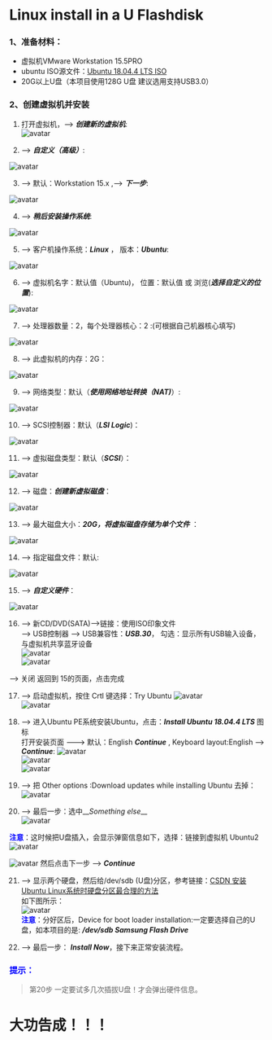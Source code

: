 # Linux install in a U Flashdisk
### 1、准备材料：
+ 虚拟机VMware Workstation 15.5PRO
+ ubuntu ISO源文件：[Ubuntu 18.04.4 LTS ISO](https://ubuntu.com/download/desktop)
+ 20G以上U盘（本项目使用128G U盘 建议选用支持USB3.0）

### 2、创建虚拟机并安装
1. 打开虚拟机，--> __*创建新的虚拟机*__:  
![avatar](https://github.com/orca-info/OdooTutorials/blob/master/Odoo%20development/ubuntu%20virtual/step1.png)

2. --> __*自定义（高级）*__:

![avatar](https://github.com/orca-info/OdooTutorials/blob/master/Odoo%20development/ubuntu%20virtual/step2.png)

3. --> 默认：Workstation 15.x ,--> __*下一步*__:

![avatar](https://github.com/orca-info/OdooTutorials/blob/master/Odoo%20development/ubuntu%20virtual/step3.png)

4. --> __*稍后安装操作系统*__:

![avatar](https://github.com/orca-info/OdooTutorials/blob/master/Odoo%20development/ubuntu%20virtual/step4.png)

5. --> 客户机操作系统：__*Linux*__ ， 版本：__*Ubuntu*__:

![avatar](https://github.com/orca-info/OdooTutorials/blob/master/Odoo%20development/ubuntu%20virtual/step5.png)

6. --> 虚拟机名字：默认值（Ubuntu)， 位置：默认值 或 浏览(__*选择自定义的位置*__):

![avatar](https://github.com/orca-info/OdooTutorials/blob/master/Odoo%20development/ubuntu%20virtual/step6.png)

7. --> 处理器数量：2，每个处理器核心：2 :(可根据自己机器核心填写)

![avatar](https://github.com/orca-info/OdooTutorials/blob/master/Odoo%20development/ubuntu%20virtual/step7.png)

8. --> 此虚拟机的内存：2G：

![avatar](https://github.com/orca-info/OdooTutorials/blob/master/Odoo%20development/ubuntu%20virtual/step8.png)

9. --> 网络类型：默认（__*使用网络地址转换（NAT)*__）:

![avatar](https://github.com/orca-info/OdooTutorials/blob/master/Odoo%20development/ubuntu%20virtual/step9.png)

10. --> SCSI控制器：默认（__*LSI Logic*__)：

![avatar](https://github.com/orca-info/OdooTutorials/blob/master/Odoo%20development/ubuntu%20virtual/step10.png)

11. --> 虚拟磁盘类型：默认（__*SCSI*__）：

![avatar](https://github.com/orca-info/OdooTutorials/blob/master/Odoo%20development/ubuntu%20virtual/step10.png)

12. --> 磁盘：__*创建新虚拟磁盘*__：

![avatar](https://github.com/orca-info/OdooTutorials/blob/master/Odoo%20development/ubuntu%20virtual/step12.png)

13. --> 最大磁盘大小：__*20G，将虚拟磁盘存储为单个文件*__ ：

![avatar](https://github.com/orca-info/OdooTutorials/blob/master/Odoo%20development/ubuntu%20virtual/step13.png)

14. --> 指定磁盘文件：默认:

![avatar](https://github.com/orca-info/OdooTutorials/blob/master/Odoo%20development/ubuntu%20virtual/step14.png)

15. --> __*自定义硬件*__：

![avatar](https://github.com/orca-info/OdooTutorials/blob/master/Odoo%20development/ubuntu%20virtual/step15.png)

16. --> 新CD/DVD(SATA)-->链接：使用ISO印象文件  
--> USB控制器 --> USB兼容性：__*USB.30*__， 勾选：显示所有USB输入设备，与虚拟机共享蓝牙设备  
![avatar](https://github.com/orca-info/OdooTutorials/blob/master/Odoo%20development/ubuntu%20virtual/step16.png)  
![avatar](https://github.com/orca-info/OdooTutorials/blob/master/Odoo%20development/ubuntu%20virtual/step17.png)

--> 关闭 返回到 15的页面，点击完成

17. --> 启动虚拟机，按住 Crtl 键选择：Try Ubuntu
![avatar](https://github.com/orca-info/OdooTutorials/blob/master/Odoo%20development/ubuntu%20virtual/step18.png)  
![avatar](https://github.com/orca-info/OdooTutorials/blob/master/Odoo%20development/ubuntu%20virtual/step19.png)

18. --> 进入Ubuntu PE系统安装Ubuntu，点击：__*Install Ubuntu 18.04.4 LTS*__ 图标  
打开安装页面 --->  默认：English __*Continue*__ , Keyboard layout:English --> __*Continue*__:
![avatar](https://github.com/orca-info/OdooTutorials/blob/master/Odoo%20development/ubuntu%20virtual/step20.png)  
![avatar](https://github.com/orca-info/OdooTutorials/blob/master/Odoo%20development/ubuntu%20virtual/step21.png)  
![avatar](https://github.com/orca-info/OdooTutorials/blob/master/Odoo%20development/ubuntu%20virtual/step22.png)


19. --> 把 Other options :Download updates while installing Ubuntu 去掉：
![avatar](https://github.com/orca-info/OdooTutorials/blob/master/Odoo%20development/ubuntu%20virtual/step23.png)

20. --> 最后一步：选中__*Something else*__   
![avatar](https://github.com/orca-info/OdooTutorials/blob/master/Odoo%20development/ubuntu%20virtual/step24-1.png)

<font color=blue>**注意**</font>：这时候把U盘插入，会显示弹窗信息如下，选择：链接到虚拟机 Ubuntu2
![avatar](https://github.com/orca-info/OdooTutorials/blob/master/Odoo%20development/ubuntu%20virtual/step24.png)

![avatar](https://github.com/orca-info/OdooTutorials/blob/master/Odoo%20development/ubuntu%20virtual/step25.png)
然后点击下一步 --> __*Continue*__

21. --> 显示两个硬盘，然后给/dev/sdb (U盘)分区，参考链接：[CSDN 安装Ubuntu Linux系统时硬盘分区最合理的方法](https://blog.csdn.net/u012052268/article/details/77145427)  
如下图所示：  
![avatar](https://github.com/orca-info/OdooTutorials/blob/master/Odoo%20development/ubuntu%20virtual/step26.png)  
<font color=blue>**注意**</font>：分好区后，Device for boot loader installation:一定要选择自己的U盘，如本项目的是: __*/dev/sdb Samsung Flash Drive*__

22. --> 最后一步： __*Install Now*__，接下来正常安装流程。

### <font color=blue>**提示：**</font>
> 第20步 一定要试多几次插拔U盘！才会弹出硬件信息。
# 大功告成！！！
